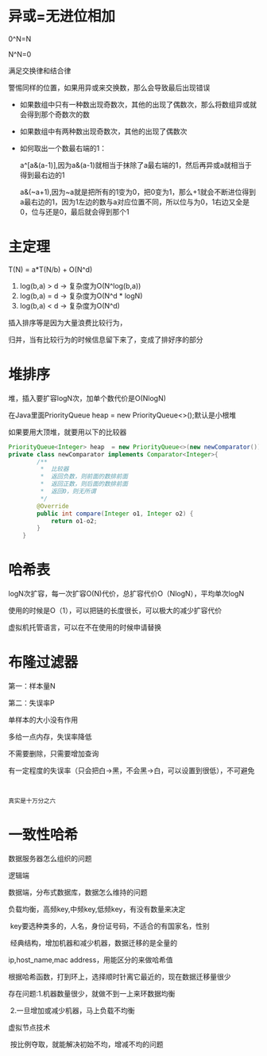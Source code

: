 # 异或=无进位相加

0^N=N

N^N=0

满足交换律和结合律

警惕同样的位置，如果用异或来交换数，那么会导致最后出现错误



- 如果数组中只有一种数出现奇数次，其他的出现了偶数次，那么将数组异或就会得到那个奇数次的数

- 如果数组中有两种数出现奇数次，其他的出现了偶数次

- 如何取出一个数最右端的1：

  a^[a&(a-1)],因为a&(a-1)就相当于抹除了a最右端的1，然后再异或a就相当于得到最右边的1

  a&(~a+1),因为~a就是把所有的1变为0，把0变为1，那么+1就会不断进位得到a最右边的1，因为1左边的数与a对应位置不同，所以位与为0，1右边又全是0，位与还是0，最后就会得到那个1



# 主定理

T(N) = a*T(N/b) + O(N^d)
1) log(b,a) > d -> 复杂度为O(N^log(b,a))
2) log(b,a) = d -> 复杂度为O(N^d * logN)
3) log(b,a) < d -> 复杂度为O(N^d)



插入排序等是因为大量浪费比较行为，

归并，当有比较行为的时候信息留下来了，变成了排好序的部分



# 堆排序

堆，插入要扩容logN次，加单个数代价是O(NlogN)

在Java里面PriorityQueue<Integer> heap  = new PriorityQueue<>();默认是小根堆

如果要用大顶堆，就要用以下的比较器



```java
PriorityQueue<Integer> heap  = new PriorityQueue<>(new newComparator());
private class newComparator implements Comparator<Integer>{
        /**
         *  比较器
         *  返回负数，则前面的数排前面
         *  返回正数，则后面的数排前面
         *  返回0，则无所谓
         */
        @Override
        public int compare(Integer o1, Integer o2) {
            return o1-o2;
        }
    }
```



# 哈希表

logN次扩容，每一次扩容O(N)代价，总扩容代价O（NlogN），平均单次logN

使用的时候是O（1），可以把链的长度很长，可以极大的减少扩容代价

虚拟机托管语言，可以在不在使用的时候申请替换





# 布隆过滤器

第一：样本量N

第二：失误率P

单样本的大小没有作用



多给一点内存，失误率降低



不需要删除，只需要增加查询

有一定程度的失误率（只会把白->黑，不会黑->白，可以设置到很低），不可避免





```


真实是十万分之六
```



# 一致性哈希

数据服务器怎么组织的问题

逻辑端

数据端，分布式数据库，数据怎么维持的问题

负载均衡，高频key,中频key,低频key，有没有数量来决定

​				key要选种类多的，人名，身份证号码，不适合的有国家名，性别

​				经典结构，增加机器和减少机器，数据迁移的是全量的

ip,host_name,mac address，用能区分的来做哈希值

根据哈希函数，打到环上，选择顺时针离它最近的，现在数据迁移量很少

存在问题:1.机器数量很少，就做不到一上来环数据均衡

​				 2.一旦增加或减少机器，马上负载不均衡

虚拟节点技术

​		按比例夺取，就能解决初始不均，增减不均的问题

